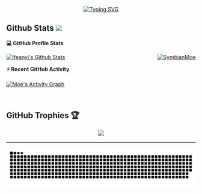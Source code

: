 
<p align="center">
 <a href="https://git.io/typing-svg"><img src="https://readme-typing-svg.demolab.com?font=Fira+Code&size=28&pause=1000&color=554CF7&center=true&vCenter=true&width=500&lines=Hi+%F0%9F%91%8B%2C+I'm+Moe;I'm+a+Full-Stack+Web+Developer;Welcome+to+My+Github" alt="Typing SVG" /></a>
</p>
<p>


## Github Stats <img src = "https://i.pinimg.com/originals/65/c4/f4/65c4f452571be1261e9c623f7da488ac.gif" width = 35px>



 <b>💻 GitHub Profile Stats</b>
  <br/>


<div align="center">
  <div style="display: flex; justify-content: space-between;">
    <a href="https://github.com/SymbianMoe"><img alt="Ifeanyi's Github Stats" src="https://github-readme-stats.vercel.app/api?username=SymbianMoe&show_icons=true&count_private=true&theme=transparent" height="192px"/></a>
   <a href="https://github.com/SymbianMoe">
  <img src="https://github-readme-stats.vercel.app/api/top-langs?username=SymbianMoe&show_icons=true&locale=en&layout=compact&theme=transparent" alt="SymbianMoe" height="192px"/>
</a>
  </div>
</div>

  <b>⚡ Recent GitHub Activity</b>
  <br/>
  <br/>
   <a href="https://github.com/SymbianMoe"><img alt="Moe's Activity Graph" src="https://activity-graph.herokuapp.com/graph?username=SymbianMoe&custom_title=Moe's%20Contribution%20Graph&theme=github" /></a>
  <br/>



<br/>

## GitHub Trophies 🏆
<p align="center">
<img src="https://github-profile-trophy.vercel.app/?username=SymbianMoe&theme=transparent&no-frame=false&no-bg=false&margin-w=4"/>
<p>




----

<p align="center">
  <img  src="https://raw.githubusercontent.com/Elanza-48/Elanza-48/main/resources/img/github-contribution-grid-snake.svg"
    alt="example" />
</p>

